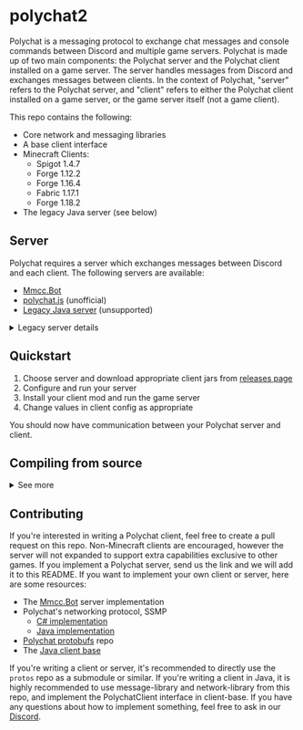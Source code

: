 # polychat2

Polychat is a messaging protocol to exchange chat messages and console commands between Discord and multiple game servers. Polychat is made up of two main components: the Polychat server and the Polychat client installed on a game server. The server handles messages from Discord and exchanges messages between clients. In the context of Polychat, "server" refers to the Polychat server, and "client" refers to either the Polychat client installed on a game server, or the game server itself (not a game client).

This repo contains the following:
* Core network and messaging libraries
* A base client interface
* Minecraft Clients:
    * Spigot 1.4.7
    * Forge 1.12.2
    * Forge 1.16.4
    * Fabric 1.17.1
    * Forge 1.18.2
* The legacy Java server (see below)

## Server
Polychat requires a server which exchanges messages between Discord and each client. The following servers are available:
* [Mmcc.Bot](https://github.com/ModdedMinecraftClub/Mmcc.Bot)
* [polychat.js](https://github.com/flaszuu/polychat.js) (unofficial)
* [Legacy Java server](/server/) (unsupported)

<details>
<summary>Legacy server details</summary>

## Notes
* Run the server using: `java -jar server-2.x.x.jar`
* You must run the server once in order to generate the template configuration file

## Commands
### General commands
* `!help`: Direct messages the user who executed the command with a list of all commands
* `!online`: Shows all currently online servers and players
### In-game commands
All in-game commands take the form `<command prefix><command name> <client prefix> <arguments>`. For example, . Note that you may also use `<ALL>` in place of a client prefix to run the command on all clients.
* `!exec`: Executes in-game Minecraft command on the first client prefix specified. Example: `!exec MC give Steve diamond 10`
* `!restart`: Runs `/stop` on the client specified. (The name "restart" assumes the server auto-restarts upon being stopped).
* `!tps`: Executes `/forge tps` on client by default. Example: `!tps MC`

For in game commands, if you wish to override the default effect of a command you can use the `overrides` section of client config to do so. Example snippet of client config to replace the default `/forge tps` command with `/tps`:
```yml
overrides:
    - tps: "tps"
```

</details>

## Quickstart
1. Choose server and download appropriate client jars from [releases page](https://github.com/ModdedMinecraftClub/polychat2/releases)
2. Configure and run your server
3. Install your client mod and run the game server
4. Change values in client config as appropriate

You should now have communication between your Polychat server and client.


## Compiling from source
<details><summary>See more</summary>

### Compiling

To compile from source, you must first compile the ``client-base``, ``message-libary``,
``common``, and ``network-library`` subprojects.

NOTE: These require Java 8 to compile. However, some modern Minecraft clients will need newer versions of java.

This can be done by going to their respective folders and running ``./gradlew build``.

Then, copy the jars to `/client/<version>/libs`, and run ``./gradlew build`` in the folder of the client you want to compile.
</details>

## Contributing
If you're interested in writing a Polychat client, feel free to create a pull request on this repo. Non-Minecraft clients are encouraged, however the server will not expanded to support extra capabilities exclusive to other games. If you implement a Polychat server, send us the link and we will add it to this README. If you want to implement your own client or server, here are some resources:

* The [Mmcc.Bot](https://github.com/ModdedMinecraftClub/Mmcc.Bot/tree/main/src/Mmcc.Bot.Polychat) server implementation
* Polychat's networking protocol, SSMP
    * [C# implementation](https://github.com/TraceLD/BetterSsmp)
    * [Java implementation](/core/network-library)
* [Polychat protobufs](https://github.com/ModdedMinecraftClub/protos) repo
* The [Java client base](/client/client-base)

If you're writing a client or server, it's recommended to directly use the `protos` repo as a submodule or similar. If you're writing a client in Java, it is highly recommended to use message-library and network-library from this repo, and implement the PolychatClient interface in client-base. If you have any questions about how to implement something, feel free to ask in our [Discord](https://discord.gg/8EgWdQC).
